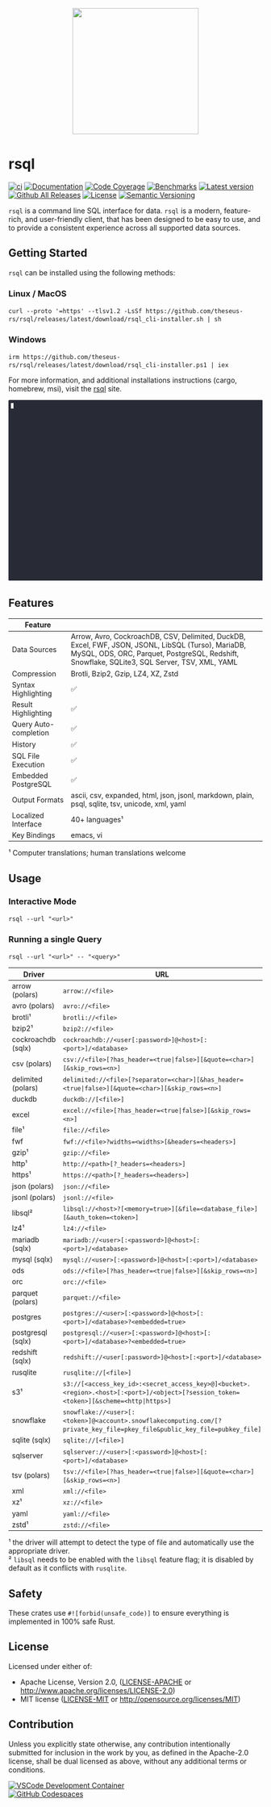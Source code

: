 <p align="center"><img width="250" height="250" src="rsql_cli/resources/rsql.png"></p>

# rsql

[![ci](https://github.com/theseus-rs/rsql/actions/workflows/ci.yml/badge.svg?branch=main)](https://github.com/theseus-rs/rsql/actions/workflows/ci.yml)
[![Documentation](https://docs.rs/rsql_core/badge.svg)](https://docs.rs/rsql_core)
[![Code Coverage](https://codecov.io/gh/theseus-rs/rsql/branch/main/graph/badge.svg)](https://codecov.io/gh/theseus-rs/rsql)
[![Benchmarks](https://img.shields.io/badge/%F0%9F%90%B0_bencher-enabled-6ec241)](https://bencher.dev/perf/theseus-rs-rsql)
[![Latest version](https://img.shields.io/crates/v/rsql_cli.svg)](https://crates.io/crates/rsql_cli)
[![Github All Releases](https://img.shields.io/github/downloads/theseus-rs/rsql/total.svg)](https://theseus-rs.github.io/rsql/rsql_cli/)
[![License](https://img.shields.io/crates/l/rsql_cli)](https://github.com/theseus-rs/rsql_cli#license)
[![Semantic Versioning](https://img.shields.io/badge/%E2%9A%99%EF%B8%8F_SemVer-2.0.0-blue)](https://semver.org/spec/v2.0.0.html)

`rsql` is a command line SQL interface for data.  `rsql` is a modern, feature-rich, and user-friendly client, that has
been designed to be easy to use, and to provide a consistent experience across all supported data sources.

## Getting Started

`rsql` can be installed using the following methods:

### Linux / MacOS

```shell
curl --proto '=https' --tlsv1.2 -LsSf https://github.com/theseus-rs/rsql/releases/latest/download/rsql_cli-installer.sh | sh
```

### Windows

```shell
irm https://github.com/theseus-rs/rsql/releases/latest/download/rsql_cli-installer.ps1 | iex
```

For more information, and additional installations instructions (cargo, homebrew, msi),
visit the [rsql](https://theseus-rs.github.io/rsql/rsql_cli/) site.

![](./rsql_cli/resources/demo.gif)

## Features

| Feature               |                                                                                                                                                                                                    |
|-----------------------|----------------------------------------------------------------------------------------------------------------------------------------------------------------------------------------------------|
| Data Sources          | Arrow, Avro, CockroachDB, CSV, Delimited, DuckDB, Excel, FWF, JSON, JSONL, LibSQL (Turso), MariaDB, MySQL, ODS, ORC, Parquet, PostgreSQL, Redshift, Snowflake, SQLite3, SQL Server, TSV, XML, YAML |
| Compression           | Brotli, Bzip2, Gzip, LZ4, XZ, Zstd                                                                                                                                                                 |
| Syntax Highlighting   | ✅                                                                                                                                                                                                  |
| Result Highlighting   | ✅                                                                                                                                                                                                  |
| Query Auto-completion | ✅                                                                                                                                                                                                  |
| History               | ✅                                                                                                                                                                                                  |
| SQL File Execution    | ✅                                                                                                                                                                                                  |
| Embedded PostgreSQL   | ✅                                                                                                                                                                                                  |
| Output Formats        | ascii, csv, expanded, html, json, jsonl, markdown, plain, psql, sqlite, tsv, unicode, xml, yaml                                                                                                    |
| Localized Interface   | 40+ languages¹                                                                                                                                                                                     |
| Key Bindings          | emacs, vi                                                                                                                                                                                          |

¹ Computer translations; human translations welcome

## Usage

### Interactive Mode

```shell
rsql --url "<url>"
```

### Running a single Query

```shell
rsql --url "<url>" -- "<query>"
```

| Driver             | URL                                                                                                                                    |
|--------------------|----------------------------------------------------------------------------------------------------------------------------------------|
| arrow (polars)     | `arrow://<file>`                                                                                                                       |
| avro (polars)      | `avro://<file>`                                                                                                                        |
| brotli¹            | `brotli://<file>`                                                                                                                      |
| bzip2¹             | `bzip2://<file>`                                                                                                                       |
| cockroachdb (sqlx) | `cockroachdb://<user[:password>]@<host>[:<port>]/<database>`                                                                           |
| csv (polars)       | `csv://<file>[?has_header=<true\|false>][&quote=<char>][&skip_rows=<n>]`                                                               |
| delimited (polars) | `delimited://<file>[?separator=<char>][&has_header=<true\|false>][&quote=<char>][&skip_rows=<n>]`                                      |
| duckdb             | `duckdb://[<file>]`                                                                                                                    |
| excel              | `excel://<file>[?has_header=<true\|false>][&skip_rows=<n>]`                                                                            |
| file¹              | `file://<file>`                                                                                                                        |
| fwf                | `fwf://<file>?widths=<widths>[&headers=<headers>]`                                                                                     |
| gzip¹              | `gzip://<file>`                                                                                                                        |
| http¹              | `http://<path>[?_headers=<headers>]`                                                                                                   |
| https¹             | `https://<path>[?_headers=<headers>]`                                                                                                  |
| json (polars)      | `json://<file>`                                                                                                                        |
| jsonl (polars)     | `jsonl://<file>`                                                                                                                       |
| libsql²            | `libsql://<host>?[<memory=true>][&file=<database_file>][&auth_token=<token>]`                                                          |
| lz4¹               | `lz4://<file>`                                                                                                                         |
| mariadb (sqlx)     | `mariadb://<user>[:<password>]@<host>[:<port>]/<database>`                                                                             |
| mysql (sqlx)       | `mysql://<user>[:<password>]@<host>[:<port>]/<database>`                                                                               |
| ods                | `ods://<file>[?has_header=<true\|false>][&skip_rows=<n>]`                                                                              |
| orc                | `orc://<file>`                                                                                                                         |
| parquet (polars)   | `parquet://<file>`                                                                                                                     |
| postgres           | `postgres://<user>[:<password>]@<host>[:<port>]/<database>?<embedded=true>`                                                            |
| postgresql (sqlx)  | `postgresql://<user>[:<password>]@<host>[:<port>]/<database>?<embedded=true>`                                                          |
| redshift (sqlx)    | `redshift://<user[:password>]@<host>[:<port>]/<database>`                                                                              |
| rusqlite           | `rusqlite://[<file>]`                                                                                                                  |
| s3¹                | `s3://[<access_key_id>:<secret_access_key>@]<bucket>.<region>.<host>[:<port>]/<object>[?session_token=<token>][&scheme=<http\|https>]` |
| snowflake          | `snowflake://<user>[:<token>]@<account>.snowflakecomputing.com/[?private_key_file=pkey_file&public_key_file=pubkey_file]`              |
| sqlite (sqlx)      | `sqlite://[<file>]`                                                                                                                    |
| sqlserver          | `sqlserver://<user>[:<password>]@<host>[:<port>]/<database>`                                                                           |
| tsv (polars)       | `tsv://<file>[?has_header=<true\|false>][&quote=<char>][&skip_rows=<n>]`                                                               |
| xml                | `xml://<file>`                                                                                                                         |
| xz¹                | `xz://<file>`                                                                                                                          |
| yaml               | `yaml://<file>`                                                                                                                        |
| zstd¹              | `zstd://<file>`                                                                                                                        |

¹ the driver will attempt to detect the type of file and automatically use the appropriate driver.  
² `libsql` needs to be enabled with the `libsql` feature flag; it is disabled by default as it conflicts
with `rusqlite`.

## Safety

These crates use `#![forbid(unsafe_code)]` to ensure everything is implemented in 100% safe Rust.

## License

Licensed under either of:

- Apache License, Version 2.0, ([LICENSE-APACHE](LICENSE-APACHE) or <http://www.apache.org/licenses/LICENSE-2.0>)
- MIT license ([LICENSE-MIT](LICENSE-MIT) or <http://opensource.org/licenses/MIT>)

## Contribution

Unless you explicitly state otherwise, any contribution intentionally submitted
for inclusion in the work by you, as defined in the Apache-2.0 license, shall be dual licensed as above, without any
additional terms or conditions.

<a href="https://vscode.dev/redirect?url=vscode://ms-vscode-remote.remote-containers/cloneInVolume?url=https://github.com/theseus-rs/rsql">
<img
  src="https://img.shields.io/static/v1?label=VSCode%20Development%20Container&logo=visualstudiocode&message=Open&color=orange"
  alt="VSCode Development Container"
/>
</a>
<br/>
<a href="https://github.dev/theseus-rs/rsql">
<img
  src="https://img.shields.io/static/v1?label=GitHub%20Codespaces&logo=github&message=Open&color=orange"
  alt="GitHub Codespaces"
/>
</a>
